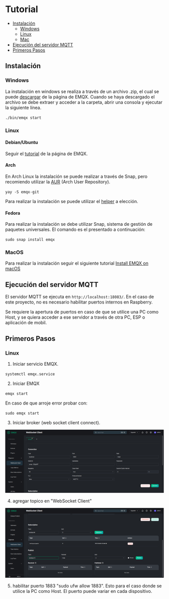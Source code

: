 # Tutorial
- [Instalación](#instalación)
  - [Windows](#windows)
  - [Linux](#linux)
  - [Mac](#mac)
- [Ejecución del servidor MQTT](#ejecución-del-servidor-mqtt)
- [Primeros Pasos](#primeros-pasos)

## Instalación

### Windows
La instalación en windows se realiza a través de un archivo .zip, el cual se puede [descargar](https://docs.emqx.com/en/emqx/v5.0/deploy/install-windows.html) de la página de EMQX. Cuando se haya descargado el archivo se debe extraer y acceder a la carpeta, abrir una consola y ejecutar la siguiente línea.

`./bin/emqx start`

### Linux
#### Debian/Ubuntu
Seguir el [tutorial](https://docs.emqx.com/en/emqx/latest/deploy/install-debian.html) de la página de EMQX.

#### Arch
En Arch Linux la instalación se puede realizar a través de Snap, pero recomiendo utilizar la [AUR](https://aur.archlinux.org/) (Arch User Repository).

`yay -S emqx-git`

Para realizar la instalación se puede utilizar el [helper](https://wiki.archlinux.org/title/AUR_helpers) a elección.

#### Fedora
Para realizar la instalación se debe utilizar Snap, sistema de gestión de paquetes universales. El comando es el presentado a continuación:

`sudo snap install emqx`

### MacOS
Para realizar la instalación seguir el siguiente tutorial [Install EMQX on macOS](https://docs.emqx.com/en/emqx/latest/deploy/install-macOS.html)

## Ejecución del servidor MQTT
El servidor MQTT se ejecuta en `http://localhost:18083/`. En el caso de este proyecto, no es necesario habilitar puertos internos en Raspberry.

Se requiere la apertura de puertos en caso de que se utilice una PC como Host, y se quiera acceder a ese servidor a través de otra PC, ESP o aplicación de mobil.

## Primeros Pasos

### Linux
1. Iniciar servicio EMQX.

`systemctl emqx.service`

2. Iniciar EMQX

`emqx start`

En caso de que arroje error probar con:

`sudo emqx start`

3. Iniciar broker (web socket client connect).

![web-socket](web-socket-client.png)

4. agregar topico en "WebSocket Client"

![topico](topic.png)


5. habilitar puerto 1883 "sudo ufw allow 1883". Esto para el caso donde se utilice la PC como Host. El puerto puede variar en cada dispositivo.

